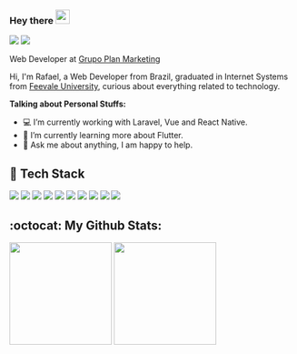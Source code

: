 
### Hey there <img src="https://media.giphy.com/media/hvRJCLFzcasrR4ia7z/giphy.gif" width="25px">

<a href="https://www.linkedin.com/in/rafaelzorn"><img src="https://img.shields.io/badge/linkedin-0077B5.svg?style=for-the-badge&logo=linkedin&logoColor=white"></a>
<a href="mailto:rafael.zorn@gmail.com"><img src="https://img.shields.io/badge/e‑mail-D14836.svg?style=for-the-badge&logo=GMail&logoColor=white"></a>

Web Developer at [Grupo Plan Marketing](https://www.planmkt.com.br/)

Hi, I'm Rafael, a Web Developer from Brazil, graduated in Internet Systems from [Feevale University](https://www.feevale.br/), curious about everything related to technology.

**Talking about Personal Stuffs:**

- :computer: I’m currently working with Laravel, Vue and React Native.
- :seedling: I’m currently learning more about Flutter.
- 💬 Ask me about anything, I am happy to help.

## :wrench: Tech Stack

<p>
   <img src="https://img.shields.io/badge/php-777BB4.svg?&style=for-the-badge&logo=php&logoColor=white"/>
   <img src="https://img.shields.io/badge/laravel-FF2D20.svg?&style=for-the-badge&logo=laravel&logoColor=white"/>
   <img src="https://img.shields.io/badge/lumen-FF2D20.svg?&style=for-the-badge&logo=lumen&logoColor=white"/>
   <img src="https://img.shields.io/badge/mysql-3A95CB.svg?&style=for-the-badge&logo=mysql&logoColor=white"/>
   <img src="https://img.shields.io/badge/javascript-F6DF1F.svg?&style=for-the-badge&logo=javascript&logoColor=white"/>
   <img src="https://img.shields.io/badge/react-61DAFB.svg?&style=for-the-badge&logo=react&logoColor=white"/>    
   <img src="https://img.shields.io/badge/react_native-62DAFB.svg?&style=for-the-badge&logo=react&logoColor=white"/>
   <img src="https://img.shields.io/badge/vue-4FC08D.svg?&style=for-the-badge&logo=Vue.js&logoColor=white"/>
   <img src="https://img.shields.io/badge/flutter-1889FD.svg?&style=for-the-badge&logo=flutter&logoColor=white"/>
   <img src="https://img.shields.io/badge/git-FF2D20.svg?&style=for-the-badge&logo=git&logoColor=white"/>
</p>

## :octocat: My Github Stats:

<div align="left">
  <img height="180em" src="https://github-readme-stats.vercel.app/api?username=rafaelzorn&count_private=true&show_icons=true&theme=algolia&line_height=27"/>
  <img height="180em" src="https://github-readme-stats.vercel.app/api/top-langs/?username=rafaelzorn&count_private=true&layout=compact&langs_count=8&theme=algolia"/>
</div>
